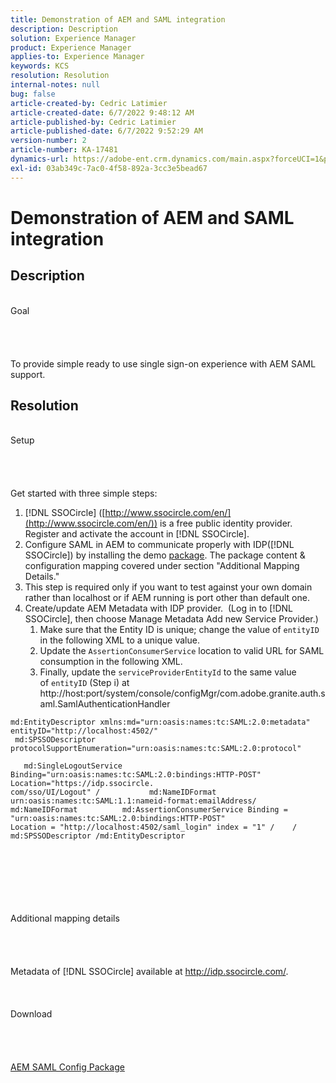 ```yaml
---
title: Demonstration of AEM and SAML integration
description: Description
solution: Experience Manager
product: Experience Manager
applies-to: Experience Manager
keywords: KCS
resolution: Resolution
internal-notes: null
bug: false
article-created-by: Cedric Latimier
article-created-date: 6/7/2022 9:48:12 AM
article-published-by: Cedric Latimier
article-published-date: 6/7/2022 9:52:29 AM
version-number: 2
article-number: KA-17481
dynamics-url: https://adobe-ent.crm.dynamics.com/main.aspx?forceUCI=1&pagetype=entityrecord&etn=knowledgearticle&id=3c8a2cf0-46e6-ec11-bb3c-000d3a3b17fa
exl-id: 03ab349c-7ac0-4f58-892a-3cc3e5bead67
---
```

# Demonstration of AEM and SAML integration

## Description

<br>    Goal<br><br><br><br>\
To provide simple ready to use single sign-on experience with AEM SAML support.


## Resolution

<br>Setup<br><br><br><br>\
Get started with three simple steps:

1. [!DNL SSOCircle] ([http://www.ssocircle.com/en/](http://www.ssocircle.com/en/)) is a free public identity provider. Register and activate the account in [!DNL SSOCircle].
2. Configure SAML in AEM to communicate properly with IDP([!DNL SSOCircle]) by installing the demo [package](https://files.acrobat.com/a/preview/d0017bf5-c35a-483e-80a0-d6bfb0526299). The package content & configuration mapping covered under section "Additional Mapping Details."
3. This step is required only if you want to test against your own domain rather than localhost or if AEM running is port other than default one.
4. Create/update AEM Metadata with IDP provider.  (Log in to [!DNL SSOCircle], then choose Manage Metadata  Add new Service Provider.) 
   1. Make sure that the Entity ID is unique; change the value of `entityID` in the following XML to a unique value.
   2. Update the `AssertionConsumerService` location to valid URL for SAML consumption in the following XML.
   3. Finally, update the `serviceProviderEntityId` to the same value of `entityID` (Step i) at  http://host:port/system/console/configMgr/com.adobe.granite.auth.saml.SamlAuthenticationHandler


```
md:EntityDescriptor xmlns:md="urn:oasis:names:tc:SAML:2.0:metadata" entityID="http://localhost:4502/"   
 md:SPSSODescriptor protocolSupportEnumeration="urn:oasis:names:tc:SAML:2.0:protocol"         
   md:SingleLogoutService Binding="urn:oasis:names:tc:SAML:2.0:bindings:HTTP-POST" Location="https://idp.ssocircle.
com/sso/UI/Logout" /           md:NameIDFormat urn:oasis:names:tc:SAML:1.1:nameid-format:emailAddress/ 
md:NameIDFormat          md:AssertionConsumerService Binding = "urn:oasis:names:tc:SAML:2.0:bindings:HTTP-POST" 
Location = "http://localhost:4502/saml_login" index = "1" /    / md:SPSSODescriptor /md:EntityDescriptor 
```

<br><br><br><br><br><br>    Additional mapping details<br><br><br><br>\
Metadata of [!DNL SSOCircle] available at http://idp.ssocircle.com/.
<br><br><br><br>    Download<br><br><br><br>\
[AEM SAML Config Package](https://files.acrobat.com/a/preview/d0017bf5-c35a-483e-80a0-d6bfb0526299)
